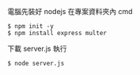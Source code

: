 電腦先裝好 nodejs 
在專案資料夾內 cmd
```
$ npm init -y
$ npm install express multer
```

下載 server.js
執行
```
$ node server.js
```

